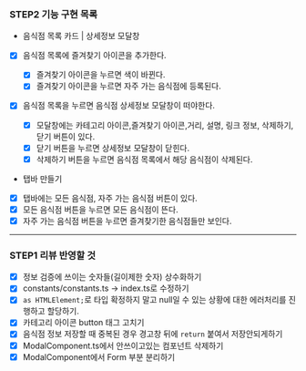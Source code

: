 ### STEP2 기능 구현 목록

- 음식점 목록 카드 | 상세정보 모달창

* [x] 음식점 목록에 즐겨찾기 아이콘을 추가한다.
  - [x] 즐겨찾기 아이콘을 누르면 색이 바뀐다.
  - [x] 즐겨찾기 아이콘을 누르면 자주 가는 음식점에 등록된다.
* [x] 음식점 목록을 누르면 음식점 상세정보 모달창이 떠야한다.

  - [x] 모달창에는 카테고리 아이콘,즐겨찾기 아이콘,거리, 설명, 링크 정보, 삭제하기,닫기 버튼이 있다.
  - [x] 닫기 버튼을 누르면 상세정보 모달창이 닫힌다.
  - [x] 삭제하기 버튼을 누르면 음식점 목록에서 해당 음식점이 삭제된다.

* 탭바 만들기
* [x] 탭바에는 모든 음식점, 자주 가는 음식점 버튼이 있다.
* [x] 모든 음식점 버튼을 누르면 모든 음식점이 뜬다.
* [x] 자주 가는 음식점 버튼을 누르면 즐겨찾기한 음식점들만 보인다.

---

### STEP1 리뷰 반영할 것

- [x] 정보 검증에 쓰이는 숫자들(길이제한 숫자) 상수화하기
- [x] constants/constants.ts -> index.ts로 수정하기
- [x] `as HTMLElement;`로 타입 확정하지 말고 null일 수 있는 상황에 대한 에러처리를 진행하고 할당하기.
- [x] 카테고리 아이콘 button 태그 고치기
- [x] 음식점 정보 저장할 때 중복된 경우 경고창 뒤에 `return` 붙여서 저장안되게하기
- [x] ModalComponent.ts에서 안쓰이고있는 컴포넌트 삭제하기
- [x] ModalComponent에서 Form 부분 분리하기
